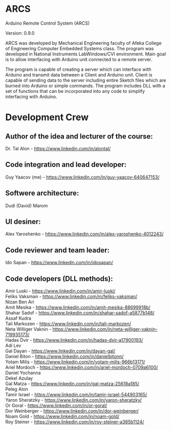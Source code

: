 # ARCS
Arduino Remote Control System (ARCS)

Version: 0.9.0

ARCS was developed by Mechanical Engineering faculty of
Afeka College of Engineering Computer Embedded Systems class.
The program was developed in National Instruments LabWindows/CVI environment.
Main goal is to allow interfacing with Arduino unit connected to a remote server.

The program is capable of creating a server which can interface with Arduino
and transmit data between a Client and Arduino unit.
Client is capable of sending data to the server including entire Sketch files
which are burned into Arduino or simple commands.
The program includes DLL with a set of functions that can be incorporated 
into any code to simplify interfacing with Arduino.

# Development Crew
## Author of the idea and lecturer of the course:
Dr. Tal Alon - https://www.linkedin.com/in/alontal/

## Code integration and lead developer:
Guy Yaacov (me) - https://www.linkedin.com/in/guy-yaacov-640647153/

## Softwere architecture:
Dudi (David) Marom

## UI desiner:
Alex Yaroshenko - https://www.linkedin.com/in/alex-yaroshenko-4012243/

## Code reviewer and team leader:
Ido Sapan - https://www.linkedin.com/in/idosapan/

## Code developers (DLL methods):
Amir Luski - https://www.linkedin.com/in/amir-luski/ <br />
Feliks Vaksman - https://www.linkedin.com/in/feliks-vaksman/ <br />
Nizan Ben Ari <br />
Amit Mesika - https://www.linkedin.com/in/amit-mesika-88699918b/ <br />
Shahar Sadof - https://www.linkedin.com/in/shahar-sadof-a5877b148/ <br />
Assaf Kudra <br />
Tali Markozen - https://www.linkedin.com/in/tali-markozen/ <br />
Neta Williger Vaknin - https://www.linkedin.com/in/neta-williger-vaknin-719935173/ <br />
Hadas Dvir - https://www.linkedin.com/in/hadas-dvir-a17900193/ <br />
Adi Lev <br />
Gal Dayan - https://www.linkedin.com/in/dayan-gal/ <br />
Daniel Biton - https://www.linkedin.com/in/danielbitonn/ <br />
Yotam Milis - https://www.linkedin.com/in/yotam-milis-966b13171/ <br />
Ariel Mordoch - https://www.linkedin.com/in/ariel-mordoch-0709a6100/ <br />
Daniel Yochanna <br />
Dekel Azulay <br />
Gal Matza - https://www.linkedin.com/in/gal-matza-25618a185/ <br />
Peleg Alon <br />
Tamir Israel - https://www.linkedin.com/in/tamir-israel-544903165/ <br />
Yaron Sheratzky - https://www.linkedin.com/in/yaron-sheratzky/ <br />
Or Goral - https://www.linkedin.com/in/or-goral/ <br />
Dor Weinberger - https://www.linkedin.com/in/dor-weinberger/ <br />
Noam Gold - https://www.linkedin.com/in/noam-gold/ <br />
Roy Steiner - https://www.linkedin.com/in/roy-steiner-a385b1124/ <br />
